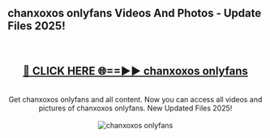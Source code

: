 <h2>chanxoxos onlyfans Videos And Photos - Update Files 2025!</h2>
<br>
<div align="center">
<h2><a href="https://linkcuts.com/hfmhzwbr" rel="nofollow">🔴 CLICK HERE 🌐==►► chanxoxos onlyfans</a></h2>
<br>
Get chanxoxos onlyfans and all content. Now you can access all videos and pictures of chanxoxos onlyfans. New Updated Files 2025!
<br>
<br>
<a href="https://linkcuts.com/hfmhzwbr" rel="nofollow" data-target="animated-image.originalLink"><img src="https://i.ibb.co.com/WyWwxjT/player-gif2.gif" alt="chanxoxos onlyfans" style="max-width: 100%; display: inline-block;" data-target="animated-image.originalImage"></a>
</div>
<br>
